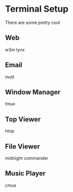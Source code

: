 # Terminal Setup

There are some pretty cool

## Web
w3m
lynx

## Email
mutt

## Window Manager
tmux

## Top Viewer
htop

## File Viewer
midnight commander

## Music Player
cmus

